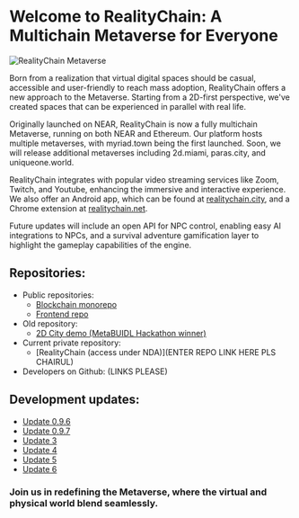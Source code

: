 # Welcome to RealityChain: A Multichain Metaverse for Everyone

![RealityChain Metaverse](https://static.wixstatic.com/media/3d2a7c_e38a4362504941e4a866cc5e90cbb62d~mv2.gif)


Born from a realization that virtual digital spaces should be casual, accessible and user-friendly to reach mass adoption, RealityChain offers a new approach to the Metaverse. Starting from a 2D-first perspective, we've created spaces that can be experienced in parallel with real life.

Originally launched on NEAR, RealityChain is now a fully multichain Metaverse, running on both NEAR and Ethereum. Our platform hosts multiple metaverses, with myriad.town being the first launched. Soon, we will release additional metaverses including 2d.miami, paras.city, and uniqueone.world.

RealityChain integrates with popular video streaming services like Zoom, Twitch, and Youtube, enhancing the immersive and interactive experience. We also offer an Android app, which can be found at [realitychain.city](https://realitychain.city), and a Chrome extension at [realitychain.net](https://realitychain.net).

Future updates will include an open API for NPC control, enabling easy AI integrations to NPCs, and a survival adventure gamification layer to highlight the gameplay capabilities of the engine.

## Repositories:

- Public repositories: 
    - [Blockchain monorepo](https://github.com/Decentricity/realitychain-monorepo)
    - [Frontend repo](https://github.com/Decentricity/realitychain-frontend)
- Old repository:
    - [2D City demo (MetaBUIDL Hackathon winner)](https://github.com/2dcity)
- Current private repository:
    - [RealityChain (access under NDA)](ENTER REPO LINK HERE PLS CHAIRUL)
- Developers on Github: (LINKS PLEASE)

## Development updates:
- [Update 0.9.6](https://www.realitychain.io/post/realitychain-dev-update-log-0-9-6)
- [Update 0.9.7](https://www.realitychain.io/post/realitychain-dev-update-log-0-9-7)
- [Update 3](https://www.realitychain.io/post/realitychain-development-update-log-3)
- [Update 4](https://www.realitychain.io/post/realitychain-development-update-log-4)
- [Update 5](https://www.realitychain.io/post/realitychain-development-update-log-5)
- [Update 6](https://www.realitychain.io/post/realitychain-development-update-log-6)

### Join us in redefining the Metaverse, where the virtual and physical world blend seamlessly.

